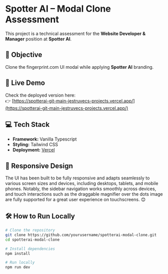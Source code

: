 # Spotter AI – Modal Clone Assessment

This project is a technical assessment for the **Website Developer & Manager** position at **Spotter AI**.

## 📌 Objective

Clone the fingerprint.com UI modal while applying **Spotter AI** branding.

## 🔗 Live Demo

Check the deployed version here:  
👉 [https://spotterai-git-main-jestruvecs-projects.vercel.app/](https://spotterai-git-main-jestruvecs-projects.vercel.app/)

## 💻 Tech Stack

- **Framework:** Vanilla Typescript
- **Styling:** Tailwind CSS
- **Deployment:** [Vercel](https://vercel.com)

## 📱 Responsive Design

The UI has been built to be fully responsive and adapts seamlessly to various screen sizes and devices, including desktops, tablets, and mobile phones.
Notably, the sidebar navigation works smoothly across devices, and touch interactions such as the draggable magnifier over the dots image are fully supported for a great user experience on touchscreens. 😊

## 🛠️ How to Run Locally

```bash
# Clone the repository
git clone https://github.com/yourusername/spotterai-modal-clone.git
cd spotterai-modal-clone

# Install dependencies
npm install

# Run locally
npm run dev
```
